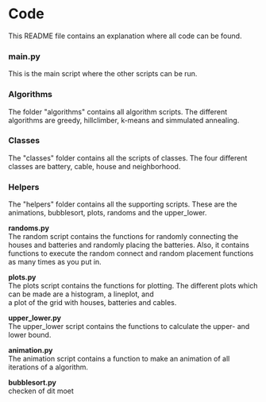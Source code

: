 # Code
This README file contains an explanation where all code can be found.

### main.py
This is the main script where the other scripts can be run. 

### Algorithms
The folder "algorithms" contains all algorithm scripts. The different algorithms are greedy, hillclimber, k-means
and simmulated annealing. 

### Classes
The "classes" folder contains all the scripts of classes. The four different classes are battery, cable, house and
neighborhood. 

### Helpers
The "helpers" folder contains all the supporting scripts. These are the animations, bubblesort, plots, randoms and the
upper_lower.

**randoms.py**  
The random script contains the functions for randomly connecting the houses and batteries and randomly placing the batteries.
Also, it contains functions to execute the random connect and random placement functions as many times as you put in.

**plots.py**  
The plots script contains the functions for plotting. The different plots which can be made are a histogram, a lineplot, and  
a plot of the grid with houses, batteries and cables.

**upper_lower.py**  
The upper_lower script contains the functions to calculate the upper- and lower bound. 

**animation.py**  
The animation script contains a function to make an animation of all iterations of a algorithm.

**bubblesort.py**  
checken of dit moet
